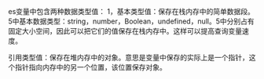es变量中包含两种数据类型值：
1，基本类型值：保存在栈内存中的简单数据段。5中基本数据类型：string，number，Boolean，undefined，null。5中分别占有固定大小空间，因此可以把它们的值保存在栈内存中。这样可以提高查询变量速度。

引用类型值：保存在堆内存中的对象。意思是变量中保存的实际上是一个指针，这个指针指向内存中的另一个位置，该位置保存对象。
